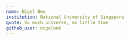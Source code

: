 ```yaml
---
name: Nigel Neo
institution: National University of Singapore
quote: So much universe, so little time
github_user: nigelnnk
---
```

